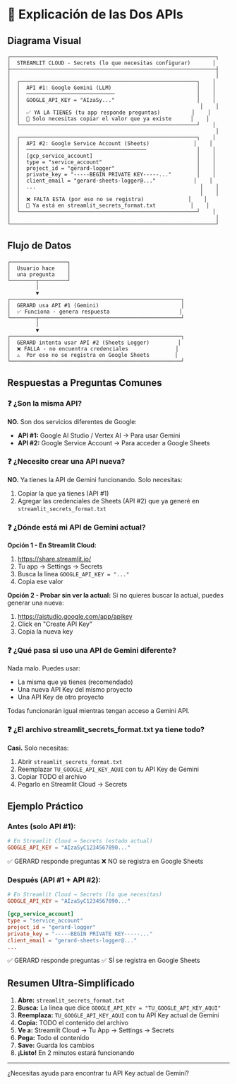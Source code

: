 # 🔑 Explicación de las Dos APIs

## Diagrama Visual

```
┌─────────────────────────────────────────────────────────────────┐
│  STREAMLIT CLOUD - Secrets (lo que necesitas configurar)       │
├─────────────────────────────────────────────────────────────────┤
│                                                                 │
│  ┌────────────────────────────────────────────────────────┐    │
│  │  API #1: Google Gemini (LLM)                           │    │
│  │  ────────────────────────────                          │    │
│  │  GOOGLE_API_KEY = "AIzaSy..."                          │    │
│  │                                                         │    │
│  │  ✅ YA LA TIENES (tu app responde preguntas)          │    │
│  │  📝 Solo necesitas copiar el valor que ya existe      │    │
│  └────────────────────────────────────────────────────────┘    │
│                                                                 │
│  ┌────────────────────────────────────────────────────────┐    │
│  │  API #2: Google Service Account (Sheets)              │    │
│  │  ──────────────────────────────────────                │    │
│  │  [gcp_service_account]                                 │    │
│  │  type = "service_account"                              │    │
│  │  project_id = "gerard-logger"                          │    │
│  │  private_key = "-----BEGIN PRIVATE KEY-----..."        │    │
│  │  client_email = "gerard-sheets-logger@..."            │    │
│  │  ...                                                    │    │
│  │                                                         │    │
│  │  ❌ FALTA ESTA (por eso no se registra)              │    │
│  │  📝 Ya está en streamlit_secrets_format.txt           │    │
│  └────────────────────────────────────────────────────────┘    │
│                                                                 │
└─────────────────────────────────────────────────────────────────┘
```

## Flujo de Datos

```
┌──────────────────┐
│  Usuario hace    │
│  una pregunta    │
└────────┬─────────┘
         │
         ▼
┌──────────────────────────────────────────────────────┐
│  GERARD usa API #1 (Gemini)                          │
│  ✅ Funciona - genera respuesta                      │
└────────┬─────────────────────────────────────────────┘
         │
         ▼
┌──────────────────────────────────────────────────────┐
│  GERARD intenta usar API #2 (Sheets Logger)         │
│  ❌ FALLA - no encuentra credenciales               │
│  ⚠️  Por eso no se registra en Google Sheets        │
└──────────────────────────────────────────────────────┘
```

## Respuestas a Preguntas Comunes

### ❓ ¿Son la misma API?
**NO.** Son dos servicios diferentes de Google:
- **API #1:** Google AI Studio / Vertex AI → Para usar Gemini
- **API #2:** Google Service Account → Para acceder a Google Sheets

### ❓ ¿Necesito crear una API nueva?
**NO.** Ya tienes la API de Gemini funcionando. Solo necesitas:
1. Copiar la que ya tienes (API #1)
2. Agregar las credenciales de Sheets (API #2) que ya generé en `streamlit_secrets_format.txt`

### ❓ ¿Dónde está mi API de Gemini actual?
**Opción 1 - En Streamlit Cloud:**
1. https://share.streamlit.io/
2. Tu app → Settings → Secrets
3. Busca la línea `GOOGLE_API_KEY = "..."`
4. Copia ese valor

**Opción 2 - Probar sin ver la actual:**
Si no quieres buscar la actual, puedes generar una nueva:
1. https://aistudio.google.com/app/apikey
2. Click en "Create API Key"
3. Copia la nueva key

### ❓ ¿Qué pasa si uso una API de Gemini diferente?
Nada malo. Puedes usar:
- La misma que ya tienes (recomendado)
- Una nueva API Key del mismo proyecto
- Una API Key de otro proyecto

Todas funcionarán igual mientras tengan acceso a Gemini API.

### ❓ ¿El archivo streamlit_secrets_format.txt ya tiene todo?
**Casi.** Solo necesitas:
1. Abrir `streamlit_secrets_format.txt`
2. Reemplazar `TU_GOOGLE_API_KEY_AQUI` con tu API Key de Gemini
3. Copiar TODO el archivo
4. Pegarlo en Streamlit Cloud → Secrets

## Ejemplo Práctico

### Antes (solo API #1):
```toml
# En Streamlit Cloud → Secrets (estado actual)
GOOGLE_API_KEY = "AIzaSyC1234567890..."
```
✅ GERARD responde preguntas
❌ NO se registra en Google Sheets

### Después (API #1 + API #2):
```toml
# En Streamlit Cloud → Secrets (lo que necesitas)
GOOGLE_API_KEY = "AIzaSyC1234567890..."

[gcp_service_account]
type = "service_account"
project_id = "gerard-logger"
private_key = "-----BEGIN PRIVATE KEY-----..."
client_email = "gerard-sheets-logger@..."
...
```
✅ GERARD responde preguntas
✅ SÍ se registra en Google Sheets

## Resumen Ultra-Simplificado

1. **Abre:** `streamlit_secrets_format.txt`
2. **Busca:** La línea que dice `GOOGLE_API_KEY = "TU_GOOGLE_API_KEY_AQUI"`
3. **Reemplaza:** `TU_GOOGLE_API_KEY_AQUI` con tu API Key actual de Gemini
4. **Copia:** TODO el contenido del archivo
5. **Ve a:** Streamlit Cloud → Tu App → Settings → Secrets
6. **Pega:** Todo el contenido
7. **Save:** Guarda los cambios
8. **¡Listo!** En 2 minutos estará funcionando

---

¿Necesitas ayuda para encontrar tu API Key actual de Gemini?

